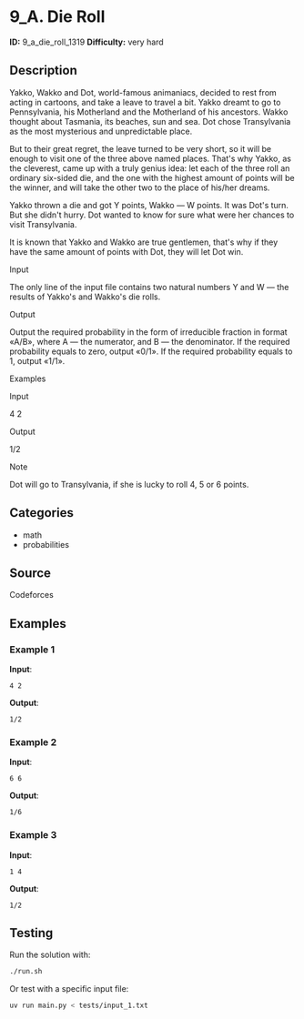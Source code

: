 # 9_A. Die Roll

**ID:** 9_a_die_roll_1319
**Difficulty:** very hard

## Description

Yakko, Wakko and Dot, world-famous animaniacs, decided to rest from acting in cartoons, and take a leave to travel a bit. Yakko dreamt to go to Pennsylvania, his Motherland and the Motherland of his ancestors. Wakko thought about Tasmania, its beaches, sun and sea. Dot chose Transylvania as the most mysterious and unpredictable place.

But to their great regret, the leave turned to be very short, so it will be enough to visit one of the three above named places. That's why Yakko, as the cleverest, came up with a truly genius idea: let each of the three roll an ordinary six-sided die, and the one with the highest amount of points will be the winner, and will take the other two to the place of his/her dreams.

Yakko thrown a die and got Y points, Wakko — W points. It was Dot's turn. But she didn't hurry. Dot wanted to know for sure what were her chances to visit Transylvania.

It is known that Yakko and Wakko are true gentlemen, that's why if they have the same amount of points with Dot, they will let Dot win.

Input

The only line of the input file contains two natural numbers Y and W — the results of Yakko's and Wakko's die rolls.

Output

Output the required probability in the form of irreducible fraction in format «A/B», where A — the numerator, and B — the denominator. If the required probability equals to zero, output «0/1». If the required probability equals to 1, output «1/1». 

Examples

Input

4 2


Output

1/2

Note

Dot will go to Transylvania, if she is lucky to roll 4, 5 or 6 points.

## Categories

- math
- probabilities

## Source

Codeforces

## Examples

### Example 1

**Input**:
```
4 2
```

**Output**:
```
1/2
```

### Example 2

**Input**:
```
6 6
```

**Output**:
```
1/6
```

### Example 3

**Input**:
```
1 4
```

**Output**:
```
1/2
```


## Testing

Run the solution with:

```bash
./run.sh
```

Or test with a specific input file:

```bash
uv run main.py < tests/input_1.txt
```
